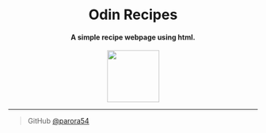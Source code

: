 
<h1 align="center">
  <br>
  Odin Recipes
  <br>
</h1>

<h4 align="center">A simple recipe webpage using html.</h4>

<p align="center">
  <a href="https://www.theodinproject.com/about">
    <img src="https://www.theodinproject.com/mstile-310x310.png" height="105" width="105">
  </a>
</p>

---

> GitHub [@parora54](https://github.com/parora54)

